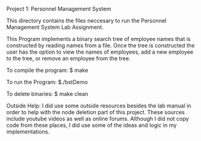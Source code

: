 Project 1: Personnel Management System

This directory contains the files neccesary
to run the Personnel Management System Lab Assignment.

This Program implements a binary search tree of employee names
that is constructed by reading names from a file. Once the tree
is constructed the user has the option to view the names of employees,
add a new employee to the tree, or remove an employee from the tree.

To compile the program:
   $ make

To run the Program:
   $./bstDemo

To delete binaries:
   $ make clean

Outside Help:
 I did use some outside resources besides the lab manual in order to help
 with the node deletion part of this project. These sources include youtube
 videos as well as online forums. Although I did not copy code from these places,
 I did use some of the ideas and logic in my implementations.
 
